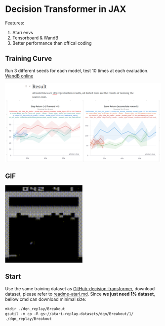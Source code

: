 # Decision Transformer in JAX

Features:
1. Atari envs
2. Tensorboard & WandB
3. Better performance than offical coding

## Training Curve
Run 3 different seeds for each model, test 10 times at each evaluation. [WandB online](https://api.wandb.ai/links/wty-yy/06tql545)

![Training Curve in WandB](./asserts/Training%20Curve.png)

## GIF
<img src="./asserts/391_scores.gif" alt="Breakout by StARformer" width="250"/>

## Start
Use the same training dataset as [GitHub-decision-transformer](https://github.com/kzl/decision-transformer),
download dataset, please refer to [readme-atari.md](https://github.com/kzl/decision-transformer/blob/master/atari/readme-atari.md). Since **we just need 1% dataset**, bellow cmd can download minimal size:
```shell
mkdir ./dqn_replay/Breakout
gsutil -m cp -R gs://atari-replay-datasets/dqn/Breakout/1/ ./dqn_replay/Breakout
```
